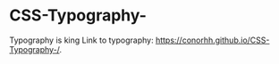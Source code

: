 # CSS-Typography-
Typography is king
Link to typography: https://conorhh.github.io/CSS-Typography-/.
